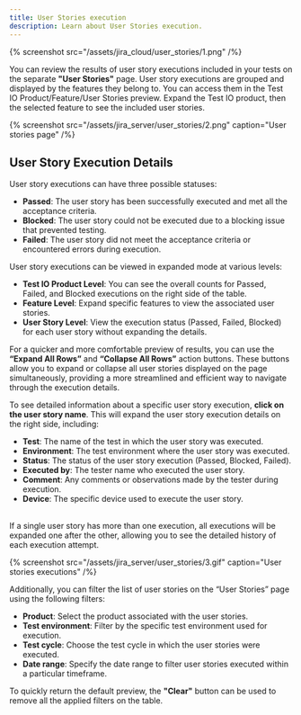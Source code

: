 ```yaml
---
title: User Stories execution
description: Learn about User Stories execution.
---
```


{% screenshot src="/assets/jira_cloud/user_stories/1.png" /%}

You can review the results of user story executions included in your tests on the separate **"User Stories"** page. User story executions are grouped and displayed by the features they belong to. You can access them in the Test IO Product/Feature/User Stories preview. Expand the Test IO product, then the selected feature to see the included user stories.

{% screenshot src="/assets/jira_server/user_stories/2.png" caption="User stories page" /%}

## User Story Execution Details

User story executions can have three possible statuses:

- **Passed**: The user story has been successfully executed and met all the acceptance criteria.
- **Blocked**: The user story could not be executed due to a blocking issue that prevented testing.
- **Failed**: The user story did not meet the acceptance criteria or encountered errors during execution.

User story executions can be viewed in expanded mode at various levels:

- **Test IO Product Level**: You can see the overall counts for Passed, Failed, and Blocked executions on the right side of the table.
- **Feature Level**: Expand specific features to view the associated user stories.
- **User Story Level**: View the execution status (Passed, Failed, Blocked) for each user story without expanding the details.

For a quicker and more comfortable preview of results, you can use the **“Expand All Rows”** and **“Collapse All Rows”** action buttons. These buttons allow you to expand or collapse all user stories displayed on the page simultaneously, providing a more streamlined and efficient way to navigate through the execution details.

To see detailed information about a specific user story execution, **click on the user story name**. This will expand the user story execution details on the right side, including:

- **Test**: The name of the test in which the user story was executed.
- **Environment**: The test environment where the user story was executed.
- **Status**: The status of the user story execution (Passed, Blocked, Failed).
- **Executed by**: The tester name who executed the user story.
- **Comment**: Any comments or observations made by the tester during execution.
- **Device**: The specific device used to execute the user story.  
  &nbsp;

If a single user story has more than one execution, all executions will be expanded one after the other, allowing you to see the detailed history of each execution attempt.

{% screenshot src="/assets/jira_server/user_stories/3.gif" caption="User stories executions" /%}

Additionally, you can filter the list of user stories on the “User Stories” page using the following filters:

- **Product**: Select the product associated with the user stories.
- **Test environment**: Filter by the specific test environment used for execution.
- **Test cycle**: Choose the test cycle in which the user stories were executed.
- **Date range**: Specify the date range to filter user stories executed within a particular timeframe.

To quickly return the default preview, the **"Clear"** button can be used to remove all the applied filters on the table.
